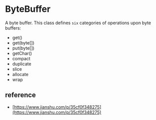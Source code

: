 # ByteBuffer

A byte buffer. This class defines `six` categories of operations upon byte buffers:

- get()
- get(byte[])
- put(byte[])
- getChar()
- compact
- duplicate
- slice
- allocate
- wrap

## reference

- [https://www.jianshu.com/p/35cf0f348275](https://www.jianshu.com/p/35cf0f348275)
